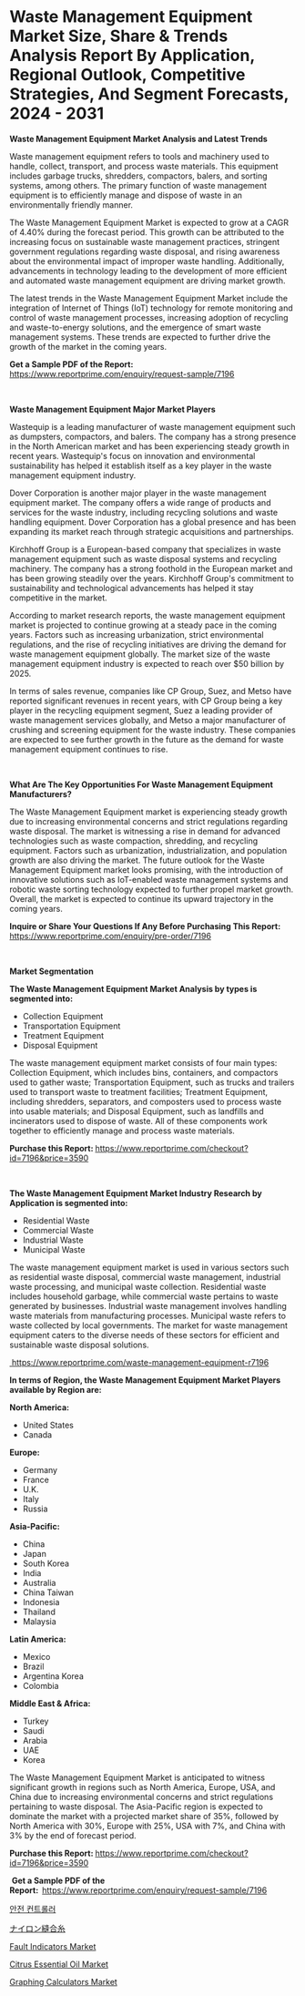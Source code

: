<p><h1>Waste Management Equipment Market Size, Share & Trends Analysis Report By Application, Regional Outlook, Competitive Strategies, And Segment Forecasts, 2024 - 2031</h1></p><p><strong>Waste Management Equipment Market Analysis and Latest Trends</strong></p>
<p><p>Waste management equipment refers to tools and machinery used to handle, collect, transport, and process waste materials. This equipment includes garbage trucks, shredders, compactors, balers, and sorting systems, among others. The primary function of waste management equipment is to efficiently manage and dispose of waste in an environmentally friendly manner.</p><p>The Waste Management Equipment Market is expected to grow at a CAGR of 4.40% during the forecast period. This growth can be attributed to the increasing focus on sustainable waste management practices, stringent government regulations regarding waste disposal, and rising awareness about the environmental impact of improper waste handling. Additionally, advancements in technology leading to the development of more efficient and automated waste management equipment are driving market growth.</p><p>The latest trends in the Waste Management Equipment Market include the integration of Internet of Things (IoT) technology for remote monitoring and control of waste management processes, increasing adoption of recycling and waste-to-energy solutions, and the emergence of smart waste management systems. These trends are expected to further drive the growth of the market in the coming years.</p></p>
<p><strong>Get a Sample PDF of the Report:&nbsp;</strong> <a href="https://www.reportprime.com/enquiry/request-sample/7196">https://www.reportprime.com/enquiry/request-sample/7196</a></p>
<p>&nbsp;</p>
<p><strong>Waste Management Equipment Major Market Players</strong></p>
<p><p>Wastequip is a leading manufacturer of waste management equipment such as dumpsters, compactors, and balers. The company has a strong presence in the North American market and has been experiencing steady growth in recent years. Wastequip's focus on innovation and environmental sustainability has helped it establish itself as a key player in the waste management equipment industry.</p><p>Dover Corporation is another major player in the waste management equipment market. The company offers a wide range of products and services for the waste industry, including recycling solutions and waste handling equipment. Dover Corporation has a global presence and has been expanding its market reach through strategic acquisitions and partnerships.</p><p>Kirchhoff Group is a European-based company that specializes in waste management equipment such as waste disposal systems and recycling machinery. The company has a strong foothold in the European market and has been growing steadily over the years. Kirchhoff Group's commitment to sustainability and technological advancements has helped it stay competitive in the market.</p><p>According to market research reports, the waste management equipment market is projected to continue growing at a steady pace in the coming years. Factors such as increasing urbanization, strict environmental regulations, and the rise of recycling initiatives are driving the demand for waste management equipment globally. The market size of the waste management equipment industry is expected to reach over $50 billion by 2025.</p><p>In terms of sales revenue, companies like CP Group, Suez, and Metso have reported significant revenues in recent years, with CP Group being a key player in the recycling equipment segment, Suez a leading provider of waste management services globally, and Metso a major manufacturer of crushing and screening equipment for the waste industry. These companies are expected to see further growth in the future as the demand for waste management equipment continues to rise.</p></p>
<p>&nbsp;</p>
<p><strong>What Are The Key Opportunities For Waste Management Equipment Manufacturers?</strong></p>
<p><p>The Waste Management Equipment market is experiencing steady growth due to increasing environmental concerns and strict regulations regarding waste disposal. The market is witnessing a rise in demand for advanced technologies such as waste compaction, shredding, and recycling equipment. Factors such as urbanization, industrialization, and population growth are also driving the market. The future outlook for the Waste Management Equipment market looks promising, with the introduction of innovative solutions such as IoT-enabled waste management systems and robotic waste sorting technology expected to further propel market growth. Overall, the market is expected to continue its upward trajectory in the coming years.</p></p>
<p><strong>Inquire or Share Your Questions If Any Before Purchasing This Report:</strong> <a href="https://www.reportprime.com/enquiry/pre-order/7196">https://www.reportprime.com/enquiry/pre-order/7196</a></p>
<p>&nbsp;</p>
<p><strong>Market Segmentation</strong></p>
<p><strong>The Waste Management Equipment Market Analysis by types is segmented into:</strong></p>
<p><ul><li>Collection Equipment</li><li>Transportation Equipment</li><li>Treatment Equipment</li><li>Disposal Equipment</li></ul></p>
<p><p>The waste management equipment market consists of four main types: Collection Equipment, which includes bins, containers, and compactors used to gather waste; Transportation Equipment, such as trucks and trailers used to transport waste to treatment facilities; Treatment Equipment, including shredders, separators, and composters used to process waste into usable materials; and Disposal Equipment, such as landfills and incinerators used to dispose of waste. All of these components work together to efficiently manage and process waste materials.</p></p>
<p><strong>Purchase this Report:&nbsp;</strong><a href="https://www.reportprime.com/checkout?id=7196&price=3590">https://www.reportprime.com/checkout?id=7196&price=3590</a></p>
<p>&nbsp;</p>
<p><strong>The Waste Management Equipment Market Industry Research by Application is segmented into:</strong></p>
<p><ul><li>Residential Waste</li><li>Commercial Waste</li><li>Industrial Waste</li><li>Municipal Waste</li></ul></p>
<p><p>The waste management equipment market is used in various sectors such as residential waste disposal, commercial waste management, industrial waste processing, and municipal waste collection. Residential waste includes household garbage, while commercial waste pertains to waste generated by businesses. Industrial waste management involves handling waste materials from manufacturing processes. Municipal waste refers to waste collected by local governments. The market for waste management equipment caters to the diverse needs of these sectors for efficient and sustainable waste disposal solutions.</p></p>
<p><a href="https://www.reportprime.com/waste-management-equipment-r7196">&nbsp;https://www.reportprime.com/waste-management-equipment-r7196</a></p>
<p><strong>In terms of Region, the Waste Management Equipment Market Players available by Region are:</strong></p>
<p>
    <p> <strong> North America: </strong>
        <ul>
            <li>United States</li>
            <li>Canada</li>
        </ul>
        </p> 
    <p> <strong> Europe: </strong>
        <ul>
            <li>Germany</li>
            <li>France</li>
            <li>U.K.</li>
            <li>Italy</li>
            <li>Russia</li>
        </ul>
        </p> 
    <p> <strong> Asia-Pacific: </strong>
        <ul>
            <li>China</li>
            <li>Japan</li>
            <li>South Korea</li>
            <li>India</li>
            <li>Australia</li>
            <li>China Taiwan</li>
            <li>Indonesia</li>
            <li>Thailand</li>
            <li>Malaysia</li>
        </ul>
        </p> 
    <p> <strong> Latin America: </strong>
        <ul>
            <li>Mexico</li>
            <li>Brazil</li>
            <li>Argentina Korea</li>
            <li>Colombia</li>
        </ul>
        </p> 
    <p> <strong> Middle East & Africa: </strong>
        <ul>
            <li>Turkey</li>
            <li>Saudi</li>
            <li>Arabia</li>
            <li>UAE</li>
            <li>Korea</li>
        </ul>
    </p>
    </p>
<p><p>The Waste Management Equipment Market is anticipated to witness significant growth in regions such as North America, Europe, USA, and China due to increasing environmental concerns and strict regulations pertaining to waste disposal. The Asia-Pacific region is expected to dominate the market with a projected market share of 35%, followed by North America with 30%, Europe with 25%, USA with 7%, and China with 3% by the end of forecast period.</p></p>
<p><strong>Purchase this Report: </strong><a href="https://www.reportprime.com/checkout?id=7196&price=3590">https://www.reportprime.com/checkout?id=7196&price=3590</a></p>
<p>&nbsp;<strong>Get a Sample PDF of the Report:&nbsp;&nbsp;</strong><a href="https://www.reportprime.com/enquiry/request-sample/7196">https://www.reportprime.com/enquiry/request-sample/7196</a></p>
<p><strong></strong></p>
<p><p><a href="https://github.com/royErdmtyan906778/Market-Research-Report-List-1/blob/main/745508021122.md">안전 컨트롤러</a></p><p><a href="https://github.com/NashBeahan2023/Market-Research-Report-List-1/blob/main/609148022819.md">ナイロン縫合糸</a></p><p><a href="https://github.com/pjcfca/Market-Research-Report-List-2/blob/main/fault-indicators-market.md">Fault Indicators Market</a></p><p><a href="https://issuu.com/reportprime-2/docs/citrus-essential-oil-market-size-2030.pptx">Citrus Essential Oil Market</a></p><p><a href="https://github.com/wusalecollins540tpqoz/Market-Research-Report-List-2/blob/main/graphing-calculators-market.md">Graphing Calculators Market</a></p></p>